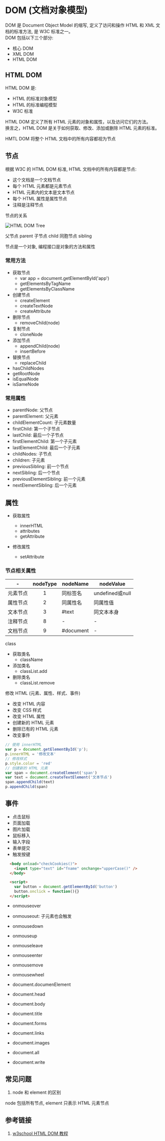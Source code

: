 <!--
 * @Author: SilvesterChiao
 * @Date: 2020-07-02 14:49:35
 * @LastEditors: SilvesterChiao
 * @LastEditTime: 2020-07-03 11:07:36
--> 

# DOM (文档对象模型)

DOM 是 Document Object Model 的缩写, 定义了访问和操作 HTML 和 XML 文档的标准方法, 是 W3C 标准之一。  
DOM 包括以下三个部分:

* 核心 DOM
* XML DOM
* HTML DOM

## HTML DOM

HTML DOM 是:

* HTML 的标准对象模型
* HTML 的标准编程模型
* W3C 标准

HTML DOM 定义了所有 HTML 元素的对象和属性，以及访问它们的方法。  
换言之，HTML DOM 是关于如何获取、修改、添加或删除 HTML 元素的标准。

HMTL DOM 将整个 HTML 文档中的所有内容都视为节点

## 节点

根据 W3C 的 HTML DOM 标准, HTML 文档中的所有内容都是节点:

- 这个文档是一个文档节点
- 每个 HTML 元素都是元素节点
- HTML 元素内的文本是文本节点
- 每个 HTML 属性是属性节点
- 注释是注释节点

节点的关系

![HTML DOM Tree](../../../assets/images/ct_htmltree.gif)

父节点 parent
子节点 child
同胞节点 sibling

节点是一个对象, 编程接口是对象的方法和属性

### 常用方法

- 获取节点
  - var app = document.getElementById('app')
  - getElementsByTagName
  - getElementsByClassName
- 创建节点
  - createElement
  - createTextNode
  - createAttribute
- 删除节点
  - removeChild(node)
- 复制节点
  - cloneNode
- 添加节点
  - appendChild(node)
  - insertBefore
- 替换节点
  - replaceChild
- hasChildNodes
- getRootNode
- isEqualNode
- isSameNode

### 常用属性

- parentNode: 父节点
- parentElement: 父元素
- childElementCount: 子元素数量
- firstChild: 第一个子节点
- lastChild: 最后一个子节点
- firstElementChild: 第一个子元素
- lastElementChild: 最后一个子元素
- childNodes: 子节点
- children: 子元素
- previousSibling: 前一个节点
- nextSibling: 后一个节点
- previousElementSibling: 前一个元素
- nextElementSibling: 后一个元素

## 属性

- 获取属性
  - innerHTML
  - attributes
  - getAttribute

- 修改属性
  - setAttribute

### 节点相关属性

| - | nodeType | nodeName | nodeValue |
| ---- | :----: | ---- | ---- |
| 元素节点 | 1 | 同标签名 | undefined或null |
| 属性节点 | 2 | 同属性名 | 同属性值 |
| 文本节点 | 3 | #text | 同文本本身 |
| 注释节点 | 8 | - | - |
| 文档节点 | 9 | #document | - |

class

- 获取类名
  - className
- 添加类名
  - classList.add
- 删除类名
  - classList.remove

修改 HTML (元素、属性、样式、事件)

* 改变 HTML 内容
* 改变 CSS 样式
* 改变 HTML 属性
* 创建新的 HTML 元素
* 删除已有的 HTML 元素
* 改变事件

```javascript
// 使用 innerHTML
var p = document.getElementById('p');
p.innerHTML = '修改文本'
// 修改样式
p.style.color = 'red'
// 创建新的 HTML 元素
var span = document.createElement('span')
var text = document.createTextElement('文本节点')
span.appendChild(text)
p.appendChild(span)
```

## 事件

- 点击鼠标
- 页面加载
- 图片加载
- 鼠标移入
- 输入字段
- 表单提交
- 触发按键

```html
  <body onload="checkCookies()">
    <input type="text" id="fname" onchange="upperCase()" />
  </body>

  <script>
    var button = document.getElementById('button')
    button.onclick = function(){}
  </script>
```

- onmouseover
- onmouseout: 子元素也会触发
- onmousedown
- onmouseup
- onmouseleave
- onmouseenter
- onmousemove
- onmousewheel

- document.documenElement
- document.head
- document.body
- document.title
- document.forms
- document.links
- document.images
- document.all
- document.write

## 常见问题

1. node 和 element 的区别

node 包括所有节点, element 只表示 HTML 元素节点

## 参考链接

1. [w3school HTML DOM 教程](https://www.w3school.com.cn/htmldom/index.asp)

